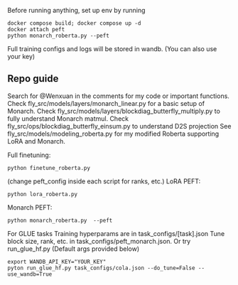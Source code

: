 Before running anything, set up env by running 
```
docker compose build; docker compose up -d
docker attach peft 
python monarch_roberta.py --peft
```
Full training configs and logs will be stored in wandb. (You can also use your key)

## Repo guide
Search for @Wenxuan in the comments for my code or important functions.
Check fly_src/models/layers/monarch_linear.py for a basic setup of Monarch.
Check fly_src/models/layers/blockdiag_butterfly_multiply.py to fully understand Monarch matmul.
Check fly_src/ops/blockdiag_butterfly_einsum.py to understand D2S projection
See fly_src/models/modeling_roberta.py for my modified Roberta supporting LoRA and Monarch.

Full finetuning: 
```
python finetune_roberta.py 
```
(change peft_config inside each script for ranks, etc.)
LoRA PEFT: 
```
python lora_roberta.py 
```
Monarch PEFT: 
``` 
python monarch_roberta.py  --peft
```
For GLUE tasks 
Training hyperparams are in task_configs/[task].json
Tune block size, rank, etc. in task_configs/peft_monarch.json.
Or try run_glue_hf.py (Default args provided below)
```
export WANDB_API_KEY="YOUR_KEY"
pyton run_glue_hf.py task_configs/cola.json --do_tune=False --use_wandb=True 
```
